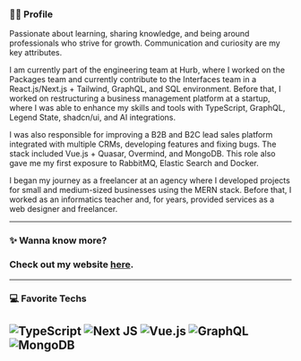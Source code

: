  
### 🤘🏻 Profile
Passionate about learning, sharing knowledge, and being around professionals who strive for growth. Communication and curiosity are my key attributes.

I am currently part of the engineering team at Hurb, where I worked on the Packages team and currently contribute to the Interfaces team in a React.js/Next.js + Tailwind, GraphQL, and SQL environment.
Before that, I worked on restructuring a business management platform at a startup, where I was able to enhance my skills and tools with TypeScript, GraphQL, Legend State, shadcn/ui, and AI integrations.

I was also responsible for improving a B2B and B2C lead sales platform integrated with multiple CRMs, developing features and fixing bugs. The stack included Vue.js + Quasar, Overmind, and MongoDB. This role also gave me my first exposure to RabbitMQ, Elastic Search and Docker.

I began my journey as a freelancer at an agency where I developed projects for small and medium-sized businesses using the MERN stack. Before that, I worked as an informatics teacher and, for years, provided services as a web designer and freelancer.

--------
### ✨ Wanna know more?
### Check out my website [here](https://zaqueu.tech/).<br/>

---------
### 💻 Favorite Techs
![TypeScript](https://img.shields.io/badge/typescript-%23007ACC.svg?style=for-the-badge&logo=typescript&logoColor=white) ![Next JS](https://img.shields.io/badge/Next-black?style=for-the-badge&logo=next.js&logoColor=white) ![Vue.js](https://img.shields.io/badge/vuejs-%2335495e.svg?style=for-the-badge&logo=vuedotjs&logoColor=%234FC08D) ![GraphQL](https://img.shields.io/badge/-GraphQL-E10098?style=for-the-badge&logo=graphql&logoColor=white) ![MongoDB](https://img.shields.io/badge/MongoDB-%234ea94b.svg?style=for-the-badge&logo=mongodb&logoColor=white) 
----
